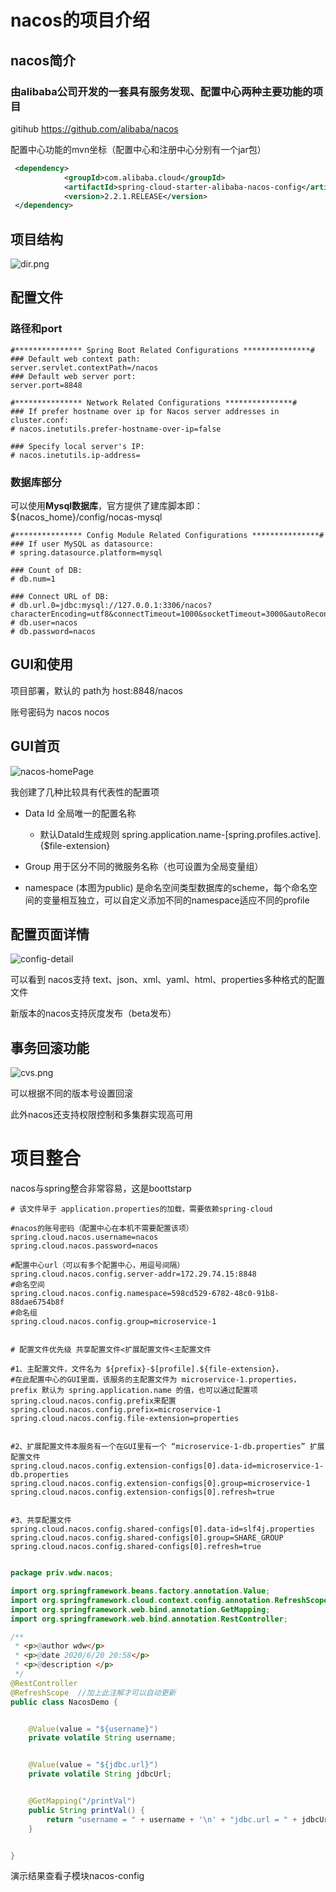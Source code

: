 # nacos的项目介绍



## nacos简介

### 由alibaba公司开发的一套具有服务发现、配置中心两种主要功能的项目

gitihub https://github.com/alibaba/nacos



配置中心功能的mvn坐标（配置中心和注册中心分别有一个jar包）

```xml
 <dependency>
            <groupId>com.alibaba.cloud</groupId>
            <artifactId>spring-cloud-starter-alibaba-nacos-config</artifactId>
            <version>2.2.1.RELEASE</version>
 </dependency>
```

[^alibaba-cloud]: 是阿里对spring-cloud框架的实现，和常用的netfix的实现有所不同



## 项目结构

![dir.png](https://github.com/wongdw/config/blob/master/nacos-service/img/dir.png)



## 配置文件 

### 路径和port

```properties
#*************** Spring Boot Related Configurations ***************#
### Default web context path:
server.servlet.contextPath=/nacos
### Default web server port:
server.port=8848

#*************** Network Related Configurations ***************#
### If prefer hostname over ip for Nacos server addresses in cluster.conf:
# nacos.inetutils.prefer-hostname-over-ip=false

### Specify local server's IP:
# nacos.inetutils.ip-address=
```



###  数据库部分

 可以使用**Mysql数据库**，官方提供了建库脚本即：${nacos_home}/config/nocas-mysql

```properties
#*************** Config Module Related Configurations ***************#
### If user MySQL as datasource:
# spring.datasource.platform=mysql

### Count of DB:
# db.num=1

### Connect URL of DB:
# db.url.0=jdbc:mysql://127.0.0.1:3306/nacos?characterEncoding=utf8&connectTimeout=1000&socketTimeout=3000&autoReconnect=true&useUnicode=true&useSSL=false&serverTimezone=UTC
# db.user=nacos
# db.password=nacos
```



## GUI和使用

[^使用版本号]: stable-1.3.0

项目部署，默认的 path为   host:8848/nacos  

账号密码为 nacos nocos



## GUI首页

![nacos-homePage](https://github.com/wongdw/config/blob/master/nacos-service/img/nacos-homePage.png)

我创建了几种比较具有代表性的配置项

- Data Id 全局唯一的配置名称 

  - 默认DataId生成规则  spring.application.name-[spring.profiles.active].{$file-extension}

- Group 用于区分不同的微服务名称（也可设置为全局变量组）

- namespace (本图为public) 是命名空间类型数据库的scheme，每个命名空间的变量相互独立，可以自定义添加不同的namespace适应不同的profile

  



## 配置页面详情

![config-detail](https://github.com/wongdw/config/blob/master/nacos-service/img/config-detail.png)



可以看到 nacos支持 text、json、xml、yaml、html、properties多种格式的配置文件

新版本的nacos支持灰度发布（beta发布）



## 事务回滚功能

![cvs.png](https://github.com/wongdw/config/blob/master/nacos-service/img/cvs.png)

可以根据不同的版本号设置回滚

此外nacos还支持权限控制和多集群实现高可用


# 项目整合
nacos与spring整合非常容易，这是boottstarp

```properties
# 该文件早于 application.properties的加载，需要依赖spring-cloud

#nacos的账号密码（配置中心在本机不需要配置该项）
spring.cloud.nacos.username=nacos
spring.cloud.nacos.password=nacos

#配置中心url（可以有多个配置中心，用逗号间隔）
spring.cloud.nacos.config.server-addr=172.29.74.15:8848
#命名空间
spring.cloud.nacos.config.namespace=598cd529-6782-48c0-91b8-88dae6754b8f
#命名组
spring.cloud.nacos.config.group=microservice-1


# 配置文件优先级 共享配置文件<扩展配置文件<主配置文件

#1、主配置文件，文件名为 ${prefix}-$[profile].${file-extension}，
#在此配置中心的GUI里面，该服务的主配置文件为 microservice-1.properties，prefix 默认为 spring.application.name 的值，也可以通过配置项 spring.cloud.nacos.config.prefix来配置
spring.cloud.nacos.config.prefix=microservice-1
spring.cloud.nacos.config.file-extension=properties


#2、扩展配置文件本服务有一个在GUI里有一个 “microservice-1-db.properties” 扩展配置文件
spring.cloud.nacos.config.extension-configs[0].data-id=microservice-1-db.properties
spring.cloud.nacos.config.extension-configs[0].group=microservice-1
spring.cloud.nacos.config.extension-configs[0].refresh=true


#3、共享配置文件
spring.cloud.nacos.config.shared-configs[0].data-id=slf4j.properties
spring.cloud.nacos.config.shared-configs[0].group=SHARE_GROUP
spring.cloud.nacos.config.shared-configs[0].refresh=true


```

```java
package priv.wdw.nacos;

import org.springframework.beans.factory.annotation.Value;
import org.springframework.cloud.context.config.annotation.RefreshScope;
import org.springframework.web.bind.annotation.GetMapping;
import org.springframework.web.bind.annotation.RestController;

/**
 * <p>@author wdw</p>
 * <p>@date 2020/6/20 20:58</p>
 * <p>@description </p>
 */
@RestController
@RefreshScope  //加上此注解才可以自动更新
public class NacosDemo {


    @Value(value = "${username}")
    private volatile String username;


    @Value(value = "${jdbc.url}")
    private volatile String jdbcUrl;


    @GetMapping("/printVal")
    public String printVal() {
        return "username = " + username + '\n' + "jdbc.url = " + jdbcUrl;
    }


}
```

演示结果查看子模块nacos-config